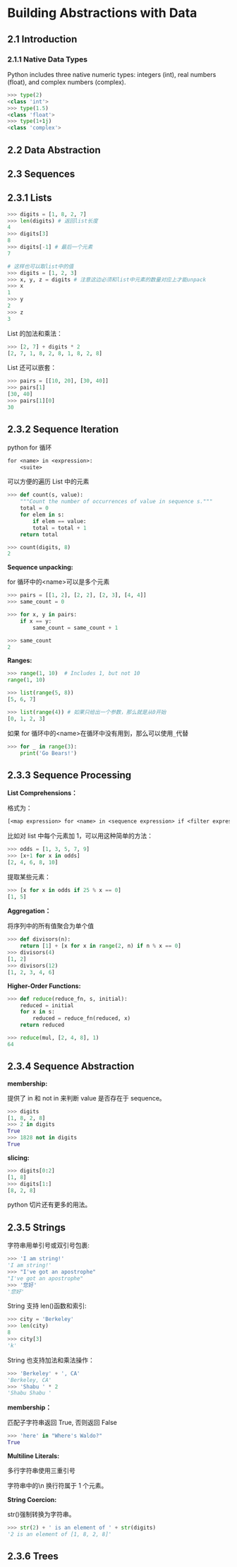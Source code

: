 # Building Abstractions with Data

## 2.1 Introduction

### 2.1.1 Native Data Types

Python includes three native numeric types: integers (int), real numbers (float), and complex numbers (complex).

```py
>>> type(2)
<class 'int'>
>>> type(1.5)
<class 'float'>
>>> type(1+1j)
<class 'complex'>
```

## 2.2 Data Abstraction

## 2.3 Sequences

## 2.3.1 Lists

```py
>>> digits = [1, 8, 2, 7]
>>> len(digits) # 返回list长度
4
>>> digits[3]
8
>>> digits[-1] # 最后一个元素
7

# 这样也可以取list中的值
>>> digits = [1, 2, 3]
>>> x, y, z = digits # 注意这边必须和list中元素的数量对应上才能unpack
>>> x
1
>>> y
2
>>> z
3
```

List 的加法和乘法：

```py
>>> [2, 7] + digits * 2
[2, 7, 1, 8, 2, 8, 1, 8, 2, 8]
```

List 还可以嵌套：

```py
>>> pairs = [[10, 20], [30, 40]]
>>> pairs[1]
[30, 40]
>>> pairs[1][0]
30
```

## 2.3.2 Sequence Iteration

python for 循环

```txt
for <name> in <expression>:
    <suite>
```

可以方便的遍历 List 中的元素

```py
>>> def count(s, value):
	"""Count the number of occurrences of value in sequence s."""
	total = 0
	for elem in s:
	    if elem == value:
		total = total + 1
	return total

>>> count(digits, 8)
2
```

**Sequence unpacking:**

for 循环中的\<name\>可以是多个元素

```py
>>> pairs = [[1, 2], [2, 2], [2, 3], [4, 4]]
>>> same_count = 0

>>> for x, y in pairs:
	if x == y:
	    same_count = same_count + 1

>>> same_count
2
```

**Ranges:**

```py
>>> range(1, 10)  # Includes 1, but not 10
range(1, 10)

>>> list(range(5, 8))
[5, 6, 7]

>>> list(range(4)) # 如果只给出一个参数，那么就是从0开始
[0, 1, 2, 3]
```

如果 for 循环中的\<name\>在循环中没有用到，那么可以使用`_`代替

```py
>>> for _ in range(3):
	print('Go Bears!')
```

## 2.3.3 Sequence Processing

**List Comprehensions：**

格式为：

```txt
[<map expression> for <name> in <sequence expression> if <filter expression>]
```

比如对 list 中每个元素加 1，可以用这种简单的方法：

```py
>>> odds = [1, 3, 5, 7, 9]
>>> [x+1 for x in odds]
[2, 4, 6, 8, 10]
```

提取某些元素：

```py
>>> [x for x in odds if 25 % x == 0]
[1, 5]
```

**Aggregation：**

将序列中的所有值聚合为单个值

```py
>>> def divisors(n):
	return [1] + [x for x in range(2, n) if n % x == 0]
>>> divisors(4)
[1, 2]
>>> divisors(12)
[1, 2, 3, 4, 6]
```

**Higher-Order Functions:**

```py
>>> def reduce(reduce_fn, s, initial):
	reduced = initial
	for x in s:
	    reduced = reduce_fn(reduced, x)
	return reduced

>>> reduce(mul, [2, 4, 8], 1)
64
```

## 2.3.4 Sequence Abstraction

**membership:**

提供了 in 和 not in 来判断 value 是否存在于 sequence。

```py
>>> digits
[1, 8, 2, 8]
>>> 2 in digits
True
>>> 1828 not in digits
True
```

**slicing:**

```py
>>> digits[0:2]
[1, 8]
>>> digits[1:]
[8, 2, 8]
```

python 切片还有更多的用法。

## 2.3.5 Strings

字符串用单引号或双引号包裹:

```py
>>> 'I am string!'
'I am string!'
>>> "I've got an apostrophe"
"I've got an apostrophe"
>>> '您好'
'您好'
```

String 支持 len()函数和索引:

```py
>>> city = 'Berkeley'
>>> len(city)
8
>>> city[3]
'k'
```

String 也支持加法和乘法操作：

```py
>>> 'Berkeley' + ', CA'
'Berkeley, CA'
>>> 'Shabu ' * 2
'Shabu Shabu '
```

**membership：**

匹配子字符串返回 True, 否则返回 False

```py
>>> 'here' in "Where's Waldo?"
True
```

**Multiline Literals:**

多行字符串使用三重引号

字符串中的\n 换行符属于 1 个元素。

**String Coercion:**

str()强制转换为字符串。

```py
>>> str(2) + ' is an element of ' + str(digits)
'2 is an element of [1, 8, 2, 8]'
```

## 2.3.6 Trees
